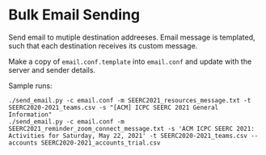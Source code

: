 # Bulk Email Sending

Send email to mutiple destination addreeses.
Email message is templated, such that each destination receives its custom message.

Make a copy of `email.conf.template` into `email.conf` and update with the server and sender details.

Sample runs:
```
./send_email.py -c email.conf -m SEERC2021_resources_message.txt -t SEERC2020-2021_teams.csv -s "[ACM] ICPC SEERC 2021 General Information"
./send_email.py -c email.conf -m SEERC2021_reminder_zoom_connect_message.txt -s 'ACM ICPC SEERC 2021: Activities for Saturday, May 22, 2021' -t SEERC2020-2021_teams.csv --accounts SEERC2020-2021_accounts_trial.csv
```
